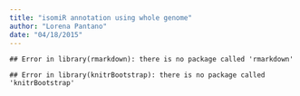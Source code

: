 ```yaml
---
title: "isomiR annotation using whole genome"
author: "Lorena Pantano"
date: "04/18/2015"
---
```




```
## Error in library(rmarkdown): there is no package called 'rmarkdown'
```

```
## Error in library(knitrBootstrap): there is no package called 'knitrBootstrap'
```









